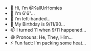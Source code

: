 - 👋 Hi, I’m @KallUrHomies
- 👀 I'm 6'6"...
- 🌱 I’m left-handed...
- 💞️ My Birthday is 9/11/90...
- 📫 I turned 11 when 9/11 happened...
- 😄 Pronouns: He, They, Him...
- ⚡ Fun fact: I'm packing some heat...

<!---
KallUrHomies/KallUrHomies is a ✨ special ✨ repository because its `README.md` (this file) appears on your GitHub profile.
You can click the Preview link to take a look at your changes.
--->
